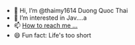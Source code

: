 - 👋 Hi, I’m @thaimy1614 Duong Quoc Thai
- 👀 I’m interested in Jav....a 
- 📫 [How to reach me ...](https://www.facebook.com/dqt.16.10)
- 😄 Fun fact: Life's too short
